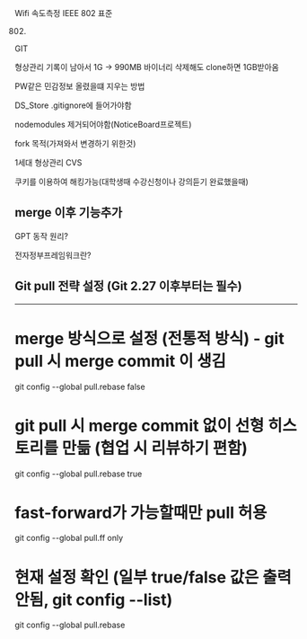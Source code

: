 
Wifi 속도측정
IEEE 802 표준

 802.



GIT

 형상관리 기록이 남아서
 1G -> 990MB 바이너리 삭제해도 clone하면 1GB받아옴

 
PW같은 민감정보 올렸을떄 지우는 방법


DS_Store
.gitignore에 들어가야함

nodemodules 제거되어야함(NoticeBoard프로젝트)

fork 목적(가져와서 변경하기 위한것)


1세대 형상관리
CVS





쿠키를 이용하여 해킹가능(대학생때 수강신청이나 강의듣기 완료했을때)

## merge 이후 기능추가



GPT 동작 원리?


전자정부프레임워크란?


## Git pull 전략 설정 (Git 2.27 이후부터는 필수)

---
# merge 방식으로 설정 (전통적 방식) - git pull 시 merge commit 이 생김
git config --global pull.rebase false

# git pull 시 merge commit 없이 선형 히스토리를 만듦 (협업 시 리뷰하기 편함)
git config --global pull.rebase true

# fast-forward가 가능할때만 pull 허용
git config --global pull.ff only

# 현재 설정 확인 (일부 true/false 값은 출력 안됨, git config --list)
git config --global pull.rebase
